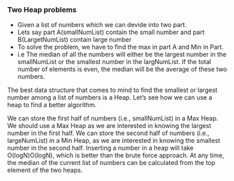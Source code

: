 ### Two Heap problems

- Given a list of numbers which we can devide into two part.
- Lets say part A(smallNumList) contain the small number and part B(LargetNumList) contain large number
- To solve the problem, we have to find the max in part A and Min in Part.
- i.e The median of all the numbers will either be the largest number in the smallNumList or the smallest number in the largNumList. If the total number of elements is even, the median will be the average of these two numbers.

The best data structure that comes to mind to find the smallest or largest number among a list of numbers is a Heap. Let’s see how we can use a heap to find a better algorithm.

We can store the first half of numbers (i.e., smallNumList) in a Max Heap. We should use a Max Heap as we are interested in knowing the largest number in the first half.
We can store the second half of numbers (i.e., largeNumList) in a Min Heap, as we are interested in knowing the smallest number in the second half.
Inserting a number in a heap will take O(logN)O(logN), which is better than the brute force approach.
At any time, the median of the current list of numbers can be calculated from the top element of the two heaps.

## 